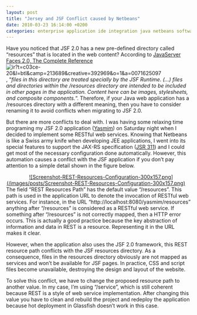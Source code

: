 ```yaml
---
layout: post
title: "Jersey and JSF Conflict caused by Netbeans"
date: 2010-03-23 16:14:00 +0200
categories: enterprise application ide integration java netbeans software architecture web services
---
```


Have you noticed that JSF 2.0 has a new pre-defined directory called “resources” that is located in the web content? According to <a href="http://www.amazon.com/JavaServer-Faces-2-0-Complete-Reference/dp/0071625097?ie=UTF8&amp;tag=c03ce-20&amp;link_code=btl&amp;camp=213689&amp;creative=392969" target="_blank">JavaServer Faces 2.0, The Complete Reference</a>![ir?t=c03ce-20&l=btl&camp=213689&creative=392969&o=1&a=0071625097](/images/posts/ir?t=c03ce-20&l=btl&camp=213689&creative=392969&o=1&a=0071625097), “<i>files in this directory are treated specially by the JSF Runtime. (…) files and directories within the /resources directory are intended to be included in other pages in the application. Content here can be images, stylesheets, and composite components.</i>“. Therefore, if your Java web application has a /resources directory with a different meaning, then you have to consider renaming it to avoid conflicts when migrating to JSF 2.0.

But there are more conflicts to deal with. I was having some relaxing time programing my JSF 2.0 application (<a href="http://github.com/htmfilho/Yasmim">Yasmim</a>) on Saturday night when I decided to implement some RESTful web services. Knowing that Netbeans is like a Swiss army knife when developing JEE applications, I went into its special features to support the JAX-RS specification (<a href="http://jcp.org/en/jsr/summary?id=311">JSR 311</a>) and I could get most of the necessary configuration done automatically. However, this automation causes a conflict with the JSF application if you don’t pay attention to a simple detail shown in the figure below.

<div style="clear: both; text-align: center;"><a href="http://69.89.31.239/~hildeber/wp-content/uploads/2010/03/Screenshot-REST-Resources-Configuration.png" style="margin-left: 1em; margin-right: 1em;">![Screenshot-REST-Resources-Configuration-300x157.png](/images/posts/Screenshot-REST-Resources-Configuration-300x157.png)</a></div>
The field “REST Resources Path” has the default value “/resources”. This path is used in the application URL to denote the invocation of RESTful web services. For instance, in the URL “http://localhost:8080/yasmim/resources” anything after “/resources” is considered as a RESTful web service. If something after “/resources” is not correctly mapped, then a HTTP error occurs. This is actually a good practice because the key abstraction of information and data in REST is a resource. Representing it in the URL makes it clear.

However, when the application also uses the JSF 2.0 framework, this REST resource path conflicts with the JSF resources directory. As a consequence, files in the resources directory obviously are not mapped as services and won’t be available for JSF pages. In practice, CSS and script files become unavailable, destroying the design and layout of the website.

To solve this conflict, we have to change the proposed resource path to another value. In my case, I’m  using “/service”, which is still coherent because REST is a style of web service implementation. After changing this value you have to clean and rebuild the project and redeploy the application because hot deployment in Glassfish doesn’t work in this case.
